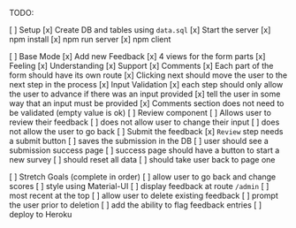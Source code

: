 TODO:

[ ] Setup
    [x] Create DB and tables using `data.sql`
    [x] Start the server
    [x] npm install
    [x] npm run server
    [x] npm client

[ ] Base Mode
    [x] Add new Feedback
        [x] 4 views for the form parts
            [x] Feeling
            [x] Understanding
            [x] Support
            [x] Comments
            [x] Each part of the form should have its own route
            [x] Clicking next should move the user to the next step in the process
    [x] Input Validation
        [x] each step should only allow the user to advance if there was an input provided
        [x] tell the user in some way that an input must be provided
        [x] Comments section does not need to be validated (empty value is ok)
    [ ] Review component
        [ ] Allows user to review their feedback
        [ ] does not allow user to change their input
        [ ] does not allow the user to go back
    [ ] Submit the feedback
        [x] `Review` step needs a submit button
            [ ] saves the submission in the DB
        [ ] user should see a submission success page
        [ ] success page should have a button to start a new survey
            [ ] should reset all data 
            [ ] should take user back to page one

[ ] Stretch Goals (complete in order)
    [ ] allow user to go back and change scores
    [ ] style using Material-UI
    [ ] display feedback at route `/admin`
        [ ] most recent at the top
        [ ] allow user to delete existing feedback
        [ ] prompt the user prior to deletion
        [ ] add the ability to flag feedback entries
    [ ] deploy to Heroku

